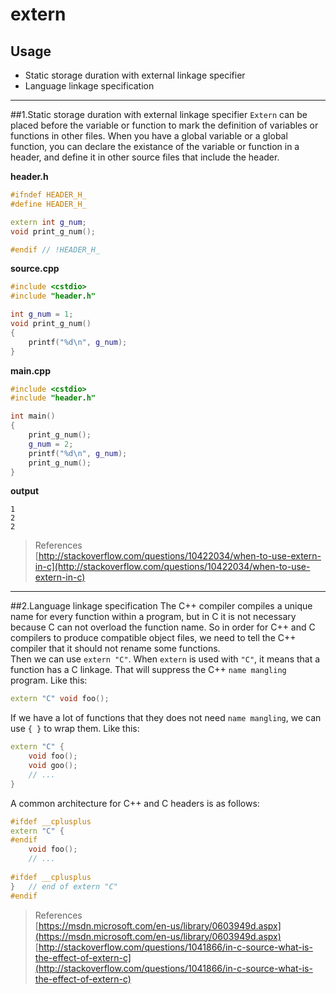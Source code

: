 extern
=====
Usage
-----
* Static storage duration with external linkage specifier
* Language linkage specification

***
##1.Static storage duration with external linkage specifier
`Extern` can be placed before the variable or function to mark the definition of variables or functions in other files. When you have a global variable or a global function, you can declare the existance of the variable or function in a header, and define it in other source files that include the header.<br>

**header.h**
```c++
#ifndef HEADER_H_
#define HEADER_H_

extern int g_num;
void print_g_num();

#endif // !HEADER_H_
```
**source.cpp**
```c++
#include <cstdio>
#include "header.h"

int g_num = 1;
void print_g_num()
{
    printf("%d\n", g_num);
}
```
**main.cpp**
```c++
#include <cstdio>
#include "header.h"

int main()
{
    print_g_num();
    g_num = 2;
    printf("%d\n", g_num);
    print_g_num();
}
```
**output**
```
1
2
2
```
>References<br>
[http://stackoverflow.com/questions/10422034/when-to-use-extern-in-c](http://stackoverflow.com/questions/10422034/when-to-use-extern-in-c)

***
##2.Language linkage specification
The C++ compiler compiles a unique name for every function within a program, but in C it is not necessary because C can not overload the function name. So in order for C++ and C compilers to produce compatible object files, we need to tell the C++ compiler that it should not rename some functions.<br>
Then we can use `extern "C"`. When `extern` is used with `"C"`, it means that a function has a C linkage. That will suppress the C++ `name mangling` program. Like this:<br>
```c++
extern "C" void foo();
```
If we have a lot of functions that they does not need `name mangling`, we can use `{ }` to wrap them. Like this:<br>
```c++
extern "C" {
    void foo();
    void goo();
    // ...
}
```
A common architecture for C++ and C headers is as follows:
```c++
#ifdef __cplusplus
extern "C" {
#endif
    void foo();
    // ...
    
#ifdef __cplusplus
}   // end of extern "C"
#endif
```
>References<br>
[https://msdn.microsoft.com/en-us/library/0603949d.aspx](https://msdn.microsoft.com/en-us/library/0603949d.aspx)<br>
[http://stackoverflow.com/questions/1041866/in-c-source-what-is-the-effect-of-extern-c](http://stackoverflow.com/questions/1041866/in-c-source-what-is-the-effect-of-extern-c)<br>
